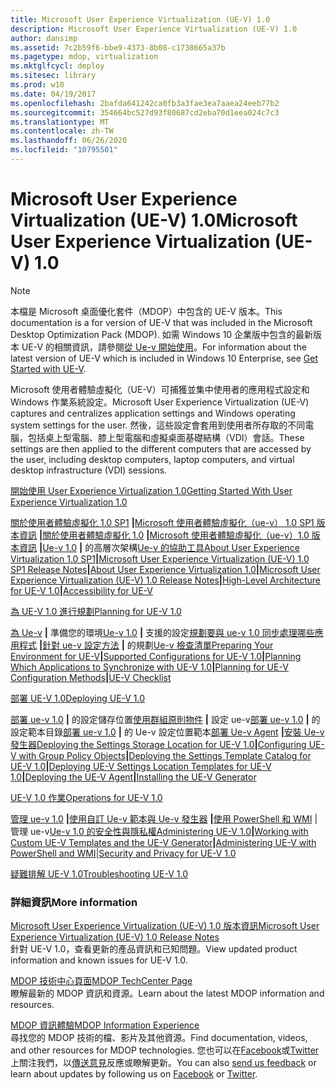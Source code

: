 ```yaml
---
title: Microsoft User Experience Virtualization (UE-V) 1.0
description: Microsoft User Experience Virtualization (UE-V) 1.0
author: dansimp
ms.assetid: 7c2b59f6-bbe9-4373-8b08-c1738665a37b
ms.pagetype: mdop, virtualization
ms.mktglfcycl: deploy
ms.sitesec: library
ms.prod: w10
ms.date: 04/19/2017
ms.openlocfilehash: 2bafda641242ca0fb3a3fae3ea7aaea24eeb77b2
ms.sourcegitcommit: 354664bc527d93f80687cd2eba70d1eea024c7c3
ms.translationtype: MT
ms.contentlocale: zh-TW
ms.lasthandoff: 06/26/2020
ms.locfileid: "10795501"
---
```

# <span data-ttu-id="49602-103">Microsoft User Experience Virtualization (UE-V) 1.0</span><span class="sxs-lookup"><span data-stu-id="49602-103">Microsoft User Experience Virtualization (UE-V) 1.0</span></span>

>[!NOTE]
><span data-ttu-id="49602-104">本檔是 Microsoft 桌面優化套件（MDOP）中包含的 UE-V 版本。</span><span class="sxs-lookup"><span data-stu-id="49602-104">This documentation is a for version of UE-V that was included in the Microsoft Desktop Optimization Pack (MDOP).</span></span> <span data-ttu-id="49602-105">如需 Windows 10 企業版中包含的最新版本 UE-V 的相關資訊，請參閱[從 Ue-v 開始使用](https://docs.microsoft.com/windows/configuration/ue-v/uev-getting-started)。</span><span class="sxs-lookup"><span data-stu-id="49602-105">For information about the latest version of UE-V which is included in Windows 10 Enterprise, see [Get Started with UE-V](https://docs.microsoft.com/windows/configuration/ue-v/uev-getting-started).</span></span>


<span data-ttu-id="49602-106">Microsoft 使用者體驗虛擬化（UE-V）可捕獲並集中使用者的應用程式設定和 Windows 作業系統設定。</span><span class="sxs-lookup"><span data-stu-id="49602-106">Microsoft User Experience Virtualization (UE-V) captures and centralizes application settings and Windows operating system settings for the user.</span></span> <span data-ttu-id="49602-107">然後，這些設定會套用到使用者所存取的不同電腦，包括桌上型電腦、膝上型電腦和虛擬桌面基礎結構（VDI）會話。</span><span class="sxs-lookup"><span data-stu-id="49602-107">These settings are then applied to the different computers that are accessed by the user, including desktop computers, laptop computers, and virtual desktop infrastructure (VDI) sessions.</span></span>

<a href="" id="getting-started-with-user-experience-virtualization-1-0"></a>[<span data-ttu-id="49602-108">開始使用 User Experience Virtualization 1.0</span><span class="sxs-lookup"><span data-stu-id="49602-108">Getting Started With User Experience Virtualization 1.0</span></span>](getting-started-with-user-experience-virtualization-10.md)  

<span data-ttu-id="49602-109">[關於使用者體驗虛擬化 1.0 SP1](about-user-experience-virtualization-10-sp1.md) **|**[Microsoft 使用者體驗虛擬化（ue-v） 1.0 SP1 版本資訊](microsoft-user-experience-virtualization--ue-v--10-sp1-release-notes.md) **|**[關於使用者體驗虛擬化 1.0](about-user-experience-virtualization-10.md) **|**[Microsoft 使用者體驗虛擬化（ue-v）1.0 版本資訊](microsoft-user-experience-virtualization--ue-v--10-release-notes.md) **|**[Ue-v 1.0](high-level-architecture-for-ue-v-10.md) **|** 的高層次架構[Ue-v 的協助工具](accessibility-for-ue-v.md)</span><span class="sxs-lookup"><span data-stu-id="49602-109">[About User Experience Virtualization 1.0 SP1](about-user-experience-virtualization-10-sp1.md)**|**[Microsoft User Experience Virtualization (UE-V) 1.0 SP1 Release Notes](microsoft-user-experience-virtualization--ue-v--10-sp1-release-notes.md)**|**[About User Experience Virtualization 1.0](about-user-experience-virtualization-10.md)**|**[Microsoft User Experience Virtualization (UE-V) 1.0 Release Notes](microsoft-user-experience-virtualization--ue-v--10-release-notes.md)**|**[High-Level Architecture for UE-V 1.0](high-level-architecture-for-ue-v-10.md)**|**[Accessibility for UE-V](accessibility-for-ue-v.md)</span></span>

<a href="" id="planning-for-ue-v-1-0"></a>[<span data-ttu-id="49602-110">為 UE-V 1.0 進行規劃</span><span class="sxs-lookup"><span data-stu-id="49602-110">Planning for UE-V 1.0</span></span>](planning-for-ue-v-10.md)  

<span data-ttu-id="49602-111">[為 Ue-v](preparing-your-environment-for-ue-v.md) **|** 準備您的環境[Ue-v 1.0](supported-configurations-for-ue-v-10.md) **|** 支援的設定[規劃要與 ue-v 1.0 同步處理哪些應用程式](planning-which-applications-to-synchronize-with-ue-v-10.md) **|**[針對 ue-v 設定方法](planning-for-ue-v-configuration-methods.md) **|** 的規劃[Ue-v 檢查清單](ue-v-checklist.md)</span><span class="sxs-lookup"><span data-stu-id="49602-111">[Preparing Your Environment for UE-V](preparing-your-environment-for-ue-v.md)**|**[Supported Configurations for UE-V 1.0](supported-configurations-for-ue-v-10.md)**|**[Planning Which Applications to Synchronize with UE-V 1.0](planning-which-applications-to-synchronize-with-ue-v-10.md)**|**[Planning for UE-V Configuration Methods](planning-for-ue-v-configuration-methods.md)**|**[UE-V Checklist](ue-v-checklist.md)</span></span>

<a href="" id="deploying-ue-v-1-0"></a>[<span data-ttu-id="49602-112">部署 UE-V 1.0</span><span class="sxs-lookup"><span data-stu-id="49602-112">Deploying UE-V 1.0</span></span>](deploying-ue-v-10.md)  

<span data-ttu-id="49602-113">[部署 ue-v 1.0](deploying-the-settings-storage-location-for-ue-v-10.md) **|** 的設定儲存位置[使用群組原則物件](configuring-ue-v-with-group-policy-objects.md) **|** 設定 ue-v[部署 ue-v 1.0](deploying-the-settings-template-catalog-for-ue-v-10.md) **|** 的設定範本目錄[部署 ue-v 1.0](deploying-ue-v-settings-location-templates-for-ue-v-10.md) **|** 的 Ue-v 設定位置範本[部署 Ue-v Agent](deploying-the-ue-v-agent.md) **|**[安裝 Ue-v 發生器](installing-the-ue-v-generator.md)</span><span class="sxs-lookup"><span data-stu-id="49602-113">[Deploying the Settings Storage Location for UE-V 1.0](deploying-the-settings-storage-location-for-ue-v-10.md)**|**[Configuring UE-V with Group Policy Objects](configuring-ue-v-with-group-policy-objects.md)**|**[Deploying the Settings Template Catalog for UE-V 1.0](deploying-the-settings-template-catalog-for-ue-v-10.md)**|**[Deploying UE-V Settings Location Templates for UE-V 1.0](deploying-ue-v-settings-location-templates-for-ue-v-10.md)**|**[Deploying the UE-V Agent](deploying-the-ue-v-agent.md)**|**[Installing the UE-V Generator](installing-the-ue-v-generator.md)</span></span>

<a href="" id="operations-for-ue-v-1-0"></a>[<span data-ttu-id="49602-114">UE-V 1.0 作業</span><span class="sxs-lookup"><span data-stu-id="49602-114">Operations for UE-V 1.0</span></span>](operations-for-ue-v-10.md)  

<span data-ttu-id="49602-115">[管理 ue-v 1.0](administering-ue-v-10.md) **|**[使用自訂 Ue-v 範本與 Ue-v 發生器](working-with-custom-ue-v-templates-and-the-ue-v-generator.md) **|**[使用 PowerShell 和 WMI](administering-ue-v-with-powershell-and-wmi.md)  | 管理 ue-v[Ue-v 1.0 的安全性與隱私權](security-and-privacy-for-ue-v-10.md)</span><span class="sxs-lookup"><span data-stu-id="49602-115">[Administering UE-V 1.0](administering-ue-v-10.md)**|**[Working with Custom UE-V Templates and the UE-V Generator](working-with-custom-ue-v-templates-and-the-ue-v-generator.md)**|**[Administering UE-V with PowerShell and WMI](administering-ue-v-with-powershell-and-wmi.md)|[Security and Privacy for UE-V 1.0](security-and-privacy-for-ue-v-10.md)</span></span>

<a href="" id="troubleshooting-ue-v-1-0"></a>[<span data-ttu-id="49602-116">疑難排解 UE-V 1.0</span><span class="sxs-lookup"><span data-stu-id="49602-116">Troubleshooting UE-V 1.0</span></span>](troubleshooting-ue-v-10.md)  

### <span data-ttu-id="49602-117">詳細資訊</span><span class="sxs-lookup"><span data-stu-id="49602-117">More information</span></span>

<a href="" id="microsoft-user-experience-virtualization--ue-v--1-0-release-notes"></a>[<span data-ttu-id="49602-118">Microsoft User Experience Virtualization (UE-V) 1.0 版本資訊</span><span class="sxs-lookup"><span data-stu-id="49602-118">Microsoft User Experience Virtualization (UE-V) 1.0 Release Notes</span></span>](microsoft-user-experience-virtualization--ue-v--10-release-notes.md)  
<span data-ttu-id="49602-119">針對 UE-V 1.0，查看更新的產品資訊和已知問題。</span><span class="sxs-lookup"><span data-stu-id="49602-119">View updated product information and known issues for UE-V 1.0.</span></span>

<a href="" id="mdop-techcenter-page"></a>[<span data-ttu-id="49602-120">MDOP 技術中心頁面</span><span class="sxs-lookup"><span data-stu-id="49602-120">MDOP TechCenter Page</span></span>](https://go.microsoft.com/fwlink/p/?LinkId=225286)  
<span data-ttu-id="49602-121">瞭解最新的 MDOP 資訊和資源。</span><span class="sxs-lookup"><span data-stu-id="49602-121">Learn about the latest MDOP information and resources.</span></span>

<a href="" id="mdop-information-experience"></a>[<span data-ttu-id="49602-122">MDOP 資訊體驗</span><span class="sxs-lookup"><span data-stu-id="49602-122">MDOP Information Experience</span></span>](https://go.microsoft.com/fwlink/p/?LinkId=236032)  
<span data-ttu-id="49602-123">尋找您的 MDOP 技術的檔、影片及其他資源。</span><span class="sxs-lookup"><span data-stu-id="49602-123">Find documentation, videos, and other resources for MDOP technologies.</span></span> <span data-ttu-id="49602-124">您也可以在[Facebook](https://go.microsoft.com/fwlink/p/?LinkId=242445)或[Twitter](https://go.microsoft.com/fwlink/p/?LinkId=242447)上關注我們，以[傳送意見](mailto:MDOPDocs@microsoft.com)反應或瞭解更新。</span><span class="sxs-lookup"><span data-stu-id="49602-124">You can also [send us feedback](mailto:MDOPDocs@microsoft.com) or learn about updates by following us on [Facebook](https://go.microsoft.com/fwlink/p/?LinkId=242445) or [Twitter](https://go.microsoft.com/fwlink/p/?LinkId=242447).</span></span>

 

 






